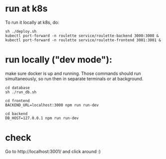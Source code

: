 # run at k8s
To run it locally at k8s, do:
```
sh ./deploy.sh
kubectl port-forward -n roulette service/roulette-backend 3000:3000 &
kubectl port-forward -n roulette service/roulette-frontend 3001:3001 &
```

# run locally ("dev mode"):
make sure docker is up and running. Those commands should run simultaneously, 
so run then in separate terminals or at background. 
```
cd database
sh ./run_db.sh
```

```
cd frontend 
BACKEND_URL=localhost:3000 npm run run-dev 
```

```
cd backend
DB_HOST=127.0.0.1 npm run run-dev  
```

# check
Go to http://localhost:3001/ and click around :)